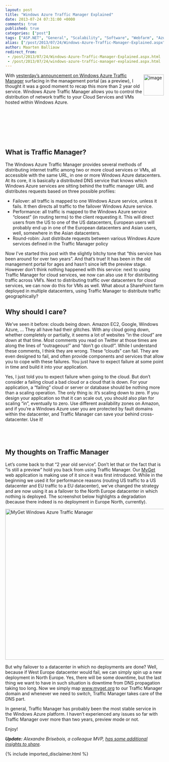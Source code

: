 ```yaml
---
layout: post
title: "Windows Azure Traffic Manager Explained"
date: 2013-07-24 07:31:00 +0000
comments: true
published: true
categories: ["post"]
tags: ["ASP.NET", "General", "Scalability", "Software", "Webfarm", "Azure"]
alias: ["/post/2013/07/24/Windows-Azure-Traffic-Manager-Explained.aspx", "/post/2013/07/24/windows-azure-traffic-manager-explained.aspx"]
author: Maarten Balliauw
redirect_from:
 - /post/2013/07/24/Windows-Azure-Traffic-Manager-Explained.aspx.html
 - /post/2013/07/24/windows-azure-traffic-manager-explained.aspx.html
---
```

<p><a href="/images/image_299.png"><img style="background-image: none; float: right; padding-top: 0px; padding-left: 0px; margin: 5px 0px 5px 5px; display: inline; padding-right: 0px; border: 0px;" title="image" src="/images/image_thumb_260.png" alt="image" width="64" height="67" align="right" border="0" /></a>With <a href="http://weblogs.asp.net/scottgu/archive/2013/07/23/windows-azure-july-updates-sql-database-traffic-manager-autoscale-virtual-machines.aspx">yesterday&rsquo;s announcement on Windows Azure Traffic Manager</a> surfacing in the management portal (as a preview), I thought it was a good moment to recap this more than 2 year old service. Windows Azure Traffic Manager allows you to control the distribution of network traffic to your Cloud Services and VMs hosted within Windows Azure.</p>
<h2>&nbsp;</h2>
<h2>&nbsp;</h2>
<h2>What is Traffic Manager?</h2>
<p>The Windows Azure Traffic Manager provides several methods of distributing internet traffic among two or more cloud services or VMs, all accessible with the same URL, in one or more Windows Azure datacenters. At its core, it is basically a distributed DNS service that knows which Windows Azure services are sitting behind the traffic manager URL and distributes requests based on three possible profiles:</p>
<ul>
<li>Failover: all traffic is mapped to one Windows Azure service, unless it fails. It then directs all traffic to the failover Windows Azure service.</li>
<li>Performance: all traffic is mapped to the Windows Azure service &ldquo;closest&rdquo; (in routing terms) to the client requesting it. This will direct users from the US to one of the US datacenters, European users will probably end up in one of the European datacenters and Asian users, well, somewhere in the Asian datacenters.</li>
<li>Round-robin: Just distribute requests between various Windows Azure services defined in the Traffic Manager policy</li>
</ul>
<p>Now I&rsquo;ve started this post with the slightly bitchy tone that &ldquo;this service has been around for over two years&rdquo;. And that&rsquo;s true! It has been in the old management portal for ages and hasn&rsquo;t since left the preview stage. However don&rsquo;t think nothing happened with this service: next to using Traffic Manager for cloud services, we now can also use it for distributing traffic across VM&rsquo;s. Next to distributing traffic over datacenters for cloud services, we can now do this for VMs as well. What about a SharePoint farm deployed in multiple datacenters, using Traffic Manager to distribute traffic geographically?</p>
<h2>Why should I care?</h2>
<p>We&rsquo;ve seen it before: clouds being down. Amazon EC2, Google, Windows Azure, &hellip; They all have had their glitches. With any cloud going down, whether completely or partially, it seems a lot of websites &ldquo;in the cloud&rdquo; are down at that time. Most comments you read on Twitter at those times are along the lines of &ldquo;outrageous!&rdquo; and &ldquo;don&rsquo;t go cloud!&rdquo;. While I understand these comments, I think they are wrong. These &ldquo;clouds&rdquo; can fail. They are even designed to fail, and often provide components and services that allow you to cope with these failures. You just have to expect failure at some point in time and build it into your application.</p>
<p>Yes, I just told you to expect failure when going to the cloud. But don&rsquo;t consider a failing cloud a bad cloud or a cloud that is down. For your application, a &ldquo;failing&rdquo; cloud or server or database should be nothing more than a scaling operation. The only thing is: it&rsquo;s scaling down to zero. If you design your application so that it can scale out, you should also plan for scaling &ldquo;in&rdquo;, eventually to zero. Use different availability zones on Amazon, and if you&rsquo;re a Windows Azure user you are protected by fault domains within the datacenter, and Traffic Manager can save your behind cross-datacenter. Use it!</p>
<h2>&nbsp;</h2>
<h2>My thoughts on Traffic Manager</h2>
<p>Let&rsquo;s come back to that &ldquo;2 year old service&rdquo;. Don&rsquo;t let that or the fact that is &ldquo;is still a preview&rdquo; hold you back from using Traffic Manager. Our <a href="http://www.myget.org">MyGet</a> web application is making use of it since it was first introduced. While in the beginning we used it for performance reasons (routing US traffic to a US datacenter and EU traffic to a EU datacenter), we&rsquo;ve changed the strategy and are now using it as a failover to the North Europe datacenter in which nothing is deployed. The screenshot below highlights a degradation (because there indeed is no deployment in Europe North, currently).</p>
<p><a href="/images/image_300.png"><img style="background-image: none; float: none; padding-top: 0px; padding-left: 0px; margin-left: auto; display: block; padding-right: 0px; margin-right: auto; border: 0px;" title="MyGet Windows Azure Traffic Manager" src="/images/image_thumb_261.png" alt="MyGet Windows Azure Traffic Manager" width="550" height="480" border="0" /></a></p>
<p>But why failover to a datacenter in which no deployments are done? Well, because if West Europe datacenter would fail, we can simply spin up a new deployment in North Europe. Yes, there will be some downtime, but the last thing we want to have in such situation is downtime from DNS propagation taking too long. Now we simply map <a href="http://www.myget.org">www.myget.org</a> to our Traffic Manager domain and whenever we need to switch, Traffic Manager takes care of the DNS part.</p>
<p>In general, Traffic Manager has probably been the most stable service in the Windows Azure platform. I haven&rsquo;t experienced any issues so far with Traffic Manager over more than two years, preview mode or not.</p>
<p>Enjoy!</p>
<p><em><strong>Update:</strong>&nbsp;Alexandre Brisebois, a colleague MVP, <a href="http://alexandrebrisebois.wordpress.com/2013/07/23/windows-azure-traffic-manager-high-performance-availability-resiliency/" target="_blank">has some additional insights to share</a>.</em></p>
{% include imported_disclaimer.html %}
